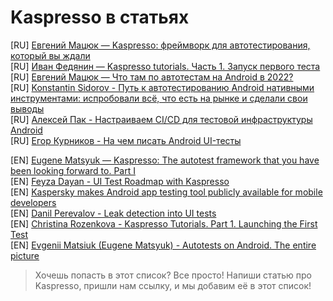 # Kaspresso в статьях

[RU] [Евгений Мацюк — Kaspresso: фреймворк для автотестирования, который вы ждали](https://habr.com/ru/company/kaspersky/blog/467617/) <br>
[RU] [Иван Федянин — Kaspresso tutorials. Часть 1. Запуск первого теста](https://habr.com/ru/company/kaspersky/blog/570658/) <br>
[RU] [Евгений Мацюк — Что там по автотестам на Android в 2022?](https://habr.com/ru/articles/695244/) <br>
[RU] [Konstantin Sidorov - Путь к автотестированию Android нативными инструментами: испробовали всё, что есть на рынке и сделали свои выводы](https://habr.com/ru/companies/bcs_company/articles/661179/) <br>
[RU] [Алексей Пак - Настраиваем CI/CD для тестовой инфраструктуры Android](https://habr.com/ru/companies/gazprommedia/articles/739838/) <br>
[RU] [Егор Курников - На чем писать Android UI-тесты](https://habr.com/ru/companies/avito/articles/516650/) <br>

[EN] [Eugene Matsyuk — Kaspresso: The autotest framework that you have been looking forward to. Part I](https://proandroiddev.com/kaspresso-the-autotest-framework-that-you-have-been-looking-forward-to-part-i-e102ed384d11) <br>
[EN] [Feyza Dayan - UI Test Roadmap with Kaspresso](https://medium.com/trendyol-tech/ui-test-roadmap-with-kaspresso-fa78d4ee7150) <br>
[EN] [Kaspersky makes Android app testing tool publicly available for mobile developers](https://www.digitalstreetsa.com/kaspersky-makes-android-app-testing-tool-publicly-available-for-mobile-developers/) <br>
[EN] [Danil Perevalov - Leak detection into UI tests](https://proandroiddev.com/leak-detection-into-ui-tests-952c598dcfe0) <br>
[EN] [Christina Rozenkova - Kaspresso Tutorials. Part 1. Launching the First Test](https://proandroiddev.com/kaspresso-tutorials-part-1-launching-the-first-test-731d489ea1ae) <br>
[EN] [Evgenii Matsiuk (Eugene Matsyuk) - Autotests on Android. The entire picture](https://proandroiddev.com/where-to-write-android-ui-tests-part-2-cb45033f3ddf) <br>

> Хочешь попасть в этот список? Все просто! Напиши статью про Kaspresso, пришли нам ссылку, и мы добавим её в этот список!
<br/>
